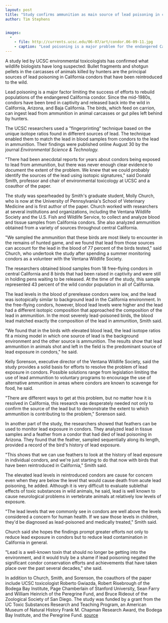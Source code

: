 ```yaml
---
layout: post
title: "Study confirms ammunition as main source of lead poisoning in condors"
author: Tim Stephens


images:
  -
    - file: http://currents.ucsc.edu/06-07/art/condor.06-09-11.jpg
    - caption: "Lead poisoning is a major problem for the endangered California condor population. Photo: Dave Monley, Ventana Wildlife Society"
---
```


A study led by UCSC environmental toxicologists has confirmed what wildlife biologists have long suspected: Bullet fragments and shotgun pellets in the carcasses of animals killed by hunters are the principal sources of lead poisoning in California condors that have been reintroduced to the wild.

Lead poisoning is a major factor limiting the success of efforts to rebuild populations of the endangered California condor. Since the mid-1980s, condors have been bred in captivity and released back into the wild in California, Arizona, and Baja California. The birds, which feed on carrion, can ingest lead from ammunition in animal carcasses or gut piles left behind by hunters.

The UCSC researchers used a "fingerprinting" technique based on the unique isotope ratios found in different sources of lead. The technique enabled them to match the lead in blood samples from condors to the lead in ammunition. Their findings were published online August 30 by the journal _Environmental Science & Technology._

"There had been anecdotal reports for years about condors being exposed to lead from ammunition, but there was never enough clear evidence to document the extent of the problem. We knew that we could probably identify the sources of the lead using isotopic signatures," said Donald Smith, professor and chair of environmental toxicology at UCSC and a coauthor of the paper.

The study was spearheaded by Smith's graduate student, Molly Church, who is now at the University of Pennsylvania's School of Veterinary Medicine and is first author of the paper. Church worked with researchers at several institutions and organizations, including the Ventana Wildlife Society and the U.S. Fish and Wildlife Service, to collect and analyze blood and tissue samples from California condors. She also analyzed ammunition obtained from a variety of sources throughout central California.

"We sampled the ammunition that these birds are most likely to encounter in the remains of hunted game, and we found that lead from those sources can account for the lead in the blood of 77 percent of the birds tested," said Church, who undertook the study after spending a summer monitoring condors as a volunteer with the Ventana Wildlife Society.

The researchers obtained blood samples from 18 free-flying condors in central California and 8 birds that had been raised in captivity and were still in holding pens waiting to be released. At the time of the study, this sample represented 43 percent of the wild condor population in all of California.

The lead levels in the blood of prerelease condors were low, and the lead was isotopically similar to background lead in the California environment. In the free-flying condors, however, blood lead levels were higher and the lead had a different isotopic composition that approached the composition of the lead in ammunition. In the most severely lead-poisoned birds, the blood lead matched exactly the composition of the lead in ammunition, Smith said.

"We found that in the birds with elevated blood lead, the lead isotope ratios fit a mixing model in which one source of lead is the background environment and the other source is ammunition. The results show that lead ammunition in animals shot and left in the field is the predominant source of lead exposure in condors," he said.

Kelly Sorenson, executive director of the Ventana Wildlife Society, said the study provides a solid basis for efforts to resolve the problem of lead exposure in condors. Possible solutions range from legislation limiting the use of lead ammunition to voluntary programs to encourage the use of alternative ammunition in areas where condors are known to scavenge for food, he said.

"There are different ways to get at this problem, but no matter how it is resolved in California, this research was desperately needed not only to confirm the source of the lead but to demonstrate the extent to which ammunition is contributing to the problem," Sorenson said.

In another part of the study, the researchers showed that feathers can be used to monitor lead exposure in condors. They analyzed lead in tissue samples and a feather from a condor that had died of lead poisoning in Arizona. They found that the feather, sampled sequentially along its length, provided a record of the bird's history of lead exposure.

"This shows that we can use feathers to look at the history of lead exposure in individual condors, and we're just starting to do that now with birds that have been reintroduced in California," Smith said.

The elevated lead levels in reintroduced condors are cause for concern even when they are below the level that would cause death from acute lead poisoning, he added. Although it is very difficult to evaluate sublethal effects of toxic substances in wild animals, he said, lead is well known to cause neurological problems in vertebrate animals at relatively low levels of exposure.

"The lead levels that we commonly see in condors are well above the levels considered a concern for human health. If we saw those levels in children, they'd be diagnosed as lead-poisoned and medically treated," Smith said.

Church said she hopes the findings prompt greater efforts not only to reduce lead exposure in condors but to reduce lead contamination in California in general.

"Lead is a well-known toxin that should no longer be getting into the environment, and it would truly be a shame if lead poisoning negated the significant condor conservation efforts and achievements that have taken place over the past several decades," she said.

In addition to Church, Smith, and Sorenson, the coauthors of the paper include UCSC toxicologist Roberto Gwiazda, Robert Risebrough of the Bodega Bay Institute, Page Chamberlain of Stanford University, Sean Farry and William Heinrich of the Peregrine Fund, and Bruce Rideout of the Zoological Society of San Diego. The study was funded by a grant from the UC Toxic Substances Research and Teaching Program, an American Museum of Natural History Frank M. Chapman Research Award, the Bodega Bay Institute, and the Peregrine Fund.
[source](http://www1.ucsc.edu/currents/06-07/09-11/condors.asp "Permalink to condors")
